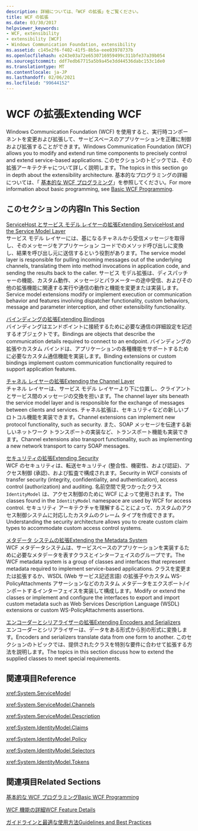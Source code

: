 ```yaml
---
description: 詳細については、「WCF の拡張」をご覧ください。
title: WCF の拡張
ms.date: 03/30/2017
helpviewer_keywords:
- WCF, extensibility
- extensibility [WCF]
- Windows Communication Foundation, extensibility
ms.assetid: c145e2f6-f402-41f5-8b5a-eee03978737b
ms.openlocfilehash: e243e03a72e6530716959499c311bfe37a39b054
ms.sourcegitcommit: ddf7edb67715a5b9a45e3dd44536dabc153c1de0
ms.translationtype: MT
ms.contentlocale: ja-JP
ms.lasthandoff: 02/06/2021
ms.locfileid: "99644152"
---
```

# <a name="extending-wcf"></a><span data-ttu-id="90466-103">WCF の拡張</span><span class="sxs-lookup"><span data-stu-id="90466-103">Extending WCF</span></span>

<span data-ttu-id="90466-104">Windows Communication Foundation (WCF) を使用すると、実行時コンポーネントを変更および拡張して、サービスベースのアプリケーションを正確に制御および拡張することができます。</span><span class="sxs-lookup"><span data-stu-id="90466-104">Windows Communication Foundation (WCF) allows you to modify and extend run time components to precisely control and extend service-based applications.</span></span> <span data-ttu-id="90466-105">このセクションのトピックでは、その拡張アーキテクチャについて詳しく説明します。</span><span class="sxs-lookup"><span data-stu-id="90466-105">The topics in this section go in depth about the extensibility architecture.</span></span> <span data-ttu-id="90466-106">基本的なプログラミングの詳細については、「 [基本的な WCF プログラミング](../basic-wcf-programming.md)」を参照してください。</span><span class="sxs-lookup"><span data-stu-id="90466-106">For more information about basic programming, see [Basic WCF Programming](../basic-wcf-programming.md).</span></span>  
  
## <a name="in-this-section"></a><span data-ttu-id="90466-107">このセクションの内容</span><span class="sxs-lookup"><span data-stu-id="90466-107">In This Section</span></span>  

 [<span data-ttu-id="90466-108">ServiceHost とサービス モデル レイヤーの拡張</span><span class="sxs-lookup"><span data-stu-id="90466-108">Extending ServiceHost and the Service Model Layer</span></span>](extending-servicehost-and-the-service-model-layer.md)  
 <span data-ttu-id="90466-109">サービス モデル レイヤーには、基になるチャネルから受信メッセージを取得し、そのメッセージをアプリケーション コードでのメソッド呼び出しに変換し、結果を呼び出し元に送信するという役割があります。</span><span class="sxs-lookup"><span data-stu-id="90466-109">The service model layer is responsible for pulling incoming messages out of the underlying channels, translating them into method invocations in application code, and sending the results back to the caller.</span></span>  <span data-ttu-id="90466-110">サービス モデル拡張は、ディスパッチャーの機能、カスタム動作、メッセージとパラメーターの途中受信、およびその他の拡張機能に関連する実行や通信の動作と機能を変更または実装します。</span><span class="sxs-lookup"><span data-stu-id="90466-110">Service model extensions modify or implement execution or communication behavior and features involving dispatcher functionality, custom behaviors, message and parameter interception, and other extensibility functionality.</span></span>  
  
 [<span data-ttu-id="90466-111">バインディングの拡張</span><span class="sxs-lookup"><span data-stu-id="90466-111">Extending Bindings</span></span>](extending-bindings.md)  
 <span data-ttu-id="90466-112">バインディングはエンドポイントに接続するために必要な通信の詳細設定を記述するオブジェクトです。</span><span class="sxs-lookup"><span data-stu-id="90466-112">Bindings are objects that describe the communication details required to connect to an endpoint.</span></span> <span data-ttu-id="90466-113">バインディングの拡張やカスタム バインドは、アプリケーションの各種機能をサポートするために必要なカスタム通信機能を実装します。</span><span class="sxs-lookup"><span data-stu-id="90466-113">Binding extensions or custom bindings implement custom communication functionality required to support application features.</span></span>  
  
 [<span data-ttu-id="90466-114">チャネル レイヤーの拡張</span><span class="sxs-lookup"><span data-stu-id="90466-114">Extending the Channel Layer</span></span>](extending-the-channel-layer.md)  
 <span data-ttu-id="90466-115">チャネル レイヤーは、サービス モデル レイヤーより下に位置し、クライアントとサービス間のメッセージの交換を担います。</span><span class="sxs-lookup"><span data-stu-id="90466-115">The channel layer sits beneath the service model layer and is responsible for the exchange of messages between clients and services.</span></span> <span data-ttu-id="90466-116">チャネル拡張は、セキュリティなどの新しいプロトコル機能を実装できます。</span><span class="sxs-lookup"><span data-stu-id="90466-116">Channel extensions can implement new protocol functionality, such as security.</span></span> <span data-ttu-id="90466-117">また、SOAP メッセージを伝達する新しいネットワーク トランスポートの実装など、トランスポート機能も実装できます。</span><span class="sxs-lookup"><span data-stu-id="90466-117">Channel extensions also transport functionality, such as implementing a new network transport to carry SOAP messages.</span></span>  
  
 [<span data-ttu-id="90466-118">セキュリティの拡張</span><span class="sxs-lookup"><span data-stu-id="90466-118">Extending Security</span></span>](extending-security.md)  
 <span data-ttu-id="90466-119">WCF のセキュリティは、転送セキュリティ (整合性、機密性、および認証)、アクセス制御 (承認)、および監査で構成されます。</span><span class="sxs-lookup"><span data-stu-id="90466-119">Security in WCF consists of transfer security (integrity, confidentiality, and authentication), access control (authorization) and auditing.</span></span> <span data-ttu-id="90466-120">名前空間で見つかったクラス `IdentityModel` は、アクセス制御のために WCF によって使用されます。</span><span class="sxs-lookup"><span data-stu-id="90466-120">The classes found in the `IdentityModel` namespace are used by WCF for access control.</span></span> <span data-ttu-id="90466-121">セキュリティ アーキテクチャを理解することによって、カスタムのアクセス制御システムに対応したカスタムのクレーム タイプを作成できます。</span><span class="sxs-lookup"><span data-stu-id="90466-121">Understanding the security architecture allows you to create custom claim types to accommodate custom access control systems.</span></span>  
  
 [<span data-ttu-id="90466-122">メタデータ システムの拡張</span><span class="sxs-lookup"><span data-stu-id="90466-122">Extending the Metadata System</span></span>](extending-the-metadata-system.md)  
 <span data-ttu-id="90466-123">WCF メタデータシステムは、サービスベースのアプリケーションを実装するために必要なメタデータを表すクラスとインターフェイスのグループです。</span><span class="sxs-lookup"><span data-stu-id="90466-123">The WCF metadata system is a group of classes and interfaces that represent metadata required to implement service-based applications.</span></span> <span data-ttu-id="90466-124">クラスを変更または拡張するか、WSDL (Web サービス記述言語) の拡張子やカスタム WS-PolicyAttachments アサーションなどのカスタム メタデータをエクスポート/インポートするインターフェイスを実装して構成します。</span><span class="sxs-lookup"><span data-stu-id="90466-124">Modify or extend the classes or implement and configure the interfaces to export and import custom metadata such as Web Services Description Language (WSDL) extensions or custom WS-PolicyAttachments assertions.</span></span>  
  
 [<span data-ttu-id="90466-125">エンコーダーとシリアライザーの拡張</span><span class="sxs-lookup"><span data-stu-id="90466-125">Extending Encoders and Serializers</span></span>](extending-encoders-and-serializers.md)  
 <span data-ttu-id="90466-126">エンコーダーとシリアライザーは、データをある形式から別の形式に変換します。</span><span class="sxs-lookup"><span data-stu-id="90466-126">Encoders and serializers translate data from one form to another.</span></span> <span data-ttu-id="90466-127">このセクションのトピックでは、提供されたクラスを特別な要件に合わせて拡張する方法を説明します。</span><span class="sxs-lookup"><span data-stu-id="90466-127">The topics in this section discuss how to extend the supplied classes to meet special requirements.</span></span>  
  
## <a name="reference"></a><span data-ttu-id="90466-128">関連項目</span><span class="sxs-lookup"><span data-stu-id="90466-128">Reference</span></span>  

 <xref:System.ServiceModel>  
  
 <xref:System.ServiceModel.Channels>  
  
 <xref:System.ServiceModel.Description>  
  
 <xref:System.IdentityModel.Claims>  
  
 <xref:System.IdentityModel.Policy>  
  
 <xref:System.IdentityModel.Selectors>  
  
 <xref:System.IdentityModel.Tokens>  
  
## <a name="related-sections"></a><span data-ttu-id="90466-129">関連項目</span><span class="sxs-lookup"><span data-stu-id="90466-129">Related Sections</span></span>  

 [<span data-ttu-id="90466-130">基本的な WCF プログラミング</span><span class="sxs-lookup"><span data-stu-id="90466-130">Basic WCF Programming</span></span>](../basic-wcf-programming.md)  
  
 [<span data-ttu-id="90466-131">WCF 機能の詳細</span><span class="sxs-lookup"><span data-stu-id="90466-131">WCF Feature Details</span></span>](../feature-details/index.md)  
  
 [<span data-ttu-id="90466-132">ガイドラインと最適な使用方法</span><span class="sxs-lookup"><span data-stu-id="90466-132">Guidelines and Best Practices</span></span>](../guidelines-and-best-practices.md)
